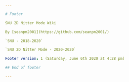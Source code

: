 ```yaml
---

# Footer

SNU 2D Nitter Mode Wiki

By [seanpm2001](https://github.com/seanpm2001/)

`SNU - 2018-2020`

`SNU 2D Nitter Mode - 2020-2020`

Footer version: 1 (Saturday, June 6th 2020 at 4:28 pm)

## End of footer

---
```

